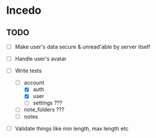 # Incedo

## TODO

* [ ] Make user's data secure & unread'able by server itself
* [ ] Handle user's avatar

* [ ] Write tests
  * [ ] account
    * [x] auth
    * [x] user
    * [ ] settings ???
  * [ ] note_folders ???
  * [ ] notes

* [ ] Validate things like min length, max length etc
